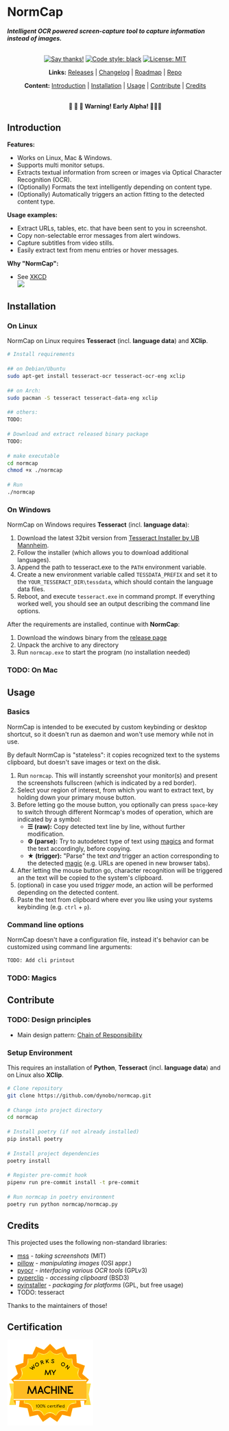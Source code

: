 <!-- markdownlint-disable MD013 MD026 MD033 -->

# NormCap

***Intelligent OCR powered screen-capture tool to capture information instead of images.***

<p align="center">
<br>
<a href="https://saythanks.io/to/dynobo"><img alt="Say thanks!" src="https://camo.githubusercontent.com/33e33e9c0c5907ade76ad21b385bbc4ddeadd7f6/68747470733a2f2f696d672e736869656c64732e696f2f62616467652f7361792d7468616e6b732d6666363962342e737667"></a>
<a href="https://github.com/psf/black"><img alt="Code style: black" src="https://img.shields.io/badge/code%20style-black-000000.svg"></a>
<a href="https://github.com/psf/black/blob/master/LICENSE"><img alt="License: MIT" src="https://black.readthedocs.io/en/stable/_static/license.svg"></a>
</p>

<p align="center">
<strong>Links:</strong> <a href="https://github.com/dynobo/normcap/releases">Releases</a> |
<a href="https://github.com/dynobo/normcap/blob/master/CHANGELOG.md">Changelog</a> |
<a href="https://github.com/dynobo/normcap/labels/backlog">Roadmap</a> |
<a href="https://github.com/dynobo/normcap/">Repo</a>
</p>

<p align="center">
<strong>Content:</strong> <a href="#Introduction">Introduction</a> |
<a href="#Installation">Installation</a> |
<a href="#Usage">Usage</a> |
<a href="#Contribute">Contribute</a> |
<a href="#Contribute">Credits</a>
<br><br>
</p>

<p align="center">
<strong>&#x1F53A; &#x1F53A; &#x1F53A; Warning! Early Alpha! &#x1F53A;&#x1F53A;&#x1F53A;</strong>
</p>

## Introduction

**Features:**

- Works on Linux, Mac & Windows.
- Supports multi monitor setups.
- Extracts textual information from screen or images via Optical Character Recognition (OCR).
- (Optionally) Formats the text intelligently depending on content type.
- (Optionally) Automatically triggers an action fitting to the detected content type.

**Usage examples:**

- Extract URLs, tables, etc. that have been sent to you in screenshot.
- Copy non-selectable error messages from alert windows.
- Capture subtitles from video stills.
- Easily extract text from menu entries or hover messages.

**Why "NormCap":**

- See [XKCD](https://xkcd.com)  
<a href="https://xkcd.com/2116/"><img src="https://imgs.xkcd.com/comics/norm_normal_file_format.png" width="250px;"></a>

## Installation

### On Linux

NormCap on Linux requires **Tesseract** (incl. **language data**) and **XClip**.

```sh
# Install requirements

## on Debian/Ubuntu  
sudo apt-get install tesseract-ocr tesseract-ocr-eng xclip

## on Arch:
sudo pacman -S tesseract tesseract-data-eng xclip

## others:
TODO:

# Download and extract released binary package
TODO:

# make executable
cd normcap
chmod +x ./normcap

# Run
./normcap
```

### On Windows

NormCap on Windows requires **Tesseract** (incl. **language data**):

1. Download the latest 32bit version from [Tesseract Installer by UB Mannheim](https://github.com/UB-Mannheim/tesseract/wiki).
2. Follow the installer (which allows you to download additional languages).
3. Append the path to tesseract.exe to the `PATH` environment variable.
4. Create a new environment variable called `TESSDATA_PREFIX` and set it to the `YOUR_TESSERACT_DIR\tessdata`, which should contain the language data files.
5. Reboot, and execute `tesseract.exe` in command prompt. If everything worked well, you should see an output describing the command line options.

After the requirements are installed, continue with **NormCap**:

1. Download the windows binary from the [release page](https://github.com/dynobo/normcap/releases)
2. Unpack the archive to any directory
3. Run `normcap.exe` to start the program (no installation needed)

### TODO: On Mac

## Usage

### Basics

NormCap is intended to be executed by custom keybinding or desktop shortcut, so it doesn't run as daemon and won't use memory while not in use. 

By default NormCap is "stateless": it copies recognized text to the systems clipboard, but doesn't save images or text on the disk.

1. Run `normcap`. This will instantly screenshot your monitor(s) and present the screenshots fullscreen (which is indicated by a red border).
2. Select your region of interest, from which you want to extract text, by holding down your primary mouse button.
3. Before letting go the mouse button, you optionally can press `space`-key to switch through different Normcap's modes of operation, which are indicated by a symbol:
   - **☰ (raw):** Copy detected text line by line, without further modification.
   - **⚙ (parse):** Try to autodetect type of text using [magics](#Magics) and format the text accordingly, before copying.
   - **★ (trigger):** "Parse" the text *and* trigger an action corresponding to the detected [magic](#Magics) (e.g. URLs are opened in new browser tabs).
4. After letting the mouse button go, character recognition will be triggered an the text will be copied to the system's clipboard.
5. (optional) in case you used *trigger* mode, an action will be performed depending on the detected content.
6. Paste the text from clipboard where ever you like using your systems keybinding (e.g. `ctrl` + `p`).


### Command line options

NormCap doesn't have a configuration file, instead it's behavior can be customized using command line arguments:

```sh
TODO: Add cli printout
```

### TODO: Magics

## Contribute

### TODO: Design principles

- Main design pattern: [Chain of Responsibility](https://refactoring.guru/design-patterns/chain-of-responsibility)

### Setup Environment

This requires an installation of **Python**, **Tesseract** (incl. **language data**) and on Linux also **XClip**.

```sh
# Clone repository
git clone https://github.com/dynobo/normcap.git

# Change into project directory
cd normcap

# Install poetry (if not already installed)
pip install poetry

# Install project dependencies
poetry install

# Register pre-commit hook
pipenv run pre-commit install -t pre-commit

# Run normcap in poetry environment
poetry run python normcap/normcap.py
```

## Credits

This projected uses the following non-standard libraries:

- [mss](https://pypi.org/project/mss/) *- taking screenshots* (MIT)
- [pillow](https://pypi.org/project/Pillow/) *- manipulating images* (OSI appr.)
- [pyocr](https://pypi.org/project/pyocr/) *- interfacing various OCR tools* (GPLv3)
- [pyperclip](https://pypi.org/project/pyperclip/) *- accessing clipboard* (BSD3)
- [pyinstaller](https://pypi.org/project/PyInstaller/) *- packaging for platforms* (GPL, but free usage)
- TODO: tesseract

Thanks to the maintainers of those!

## Certification

![WOMM](https://raw.githubusercontent.com/dynobo/lmdiag/master/badge.png)
